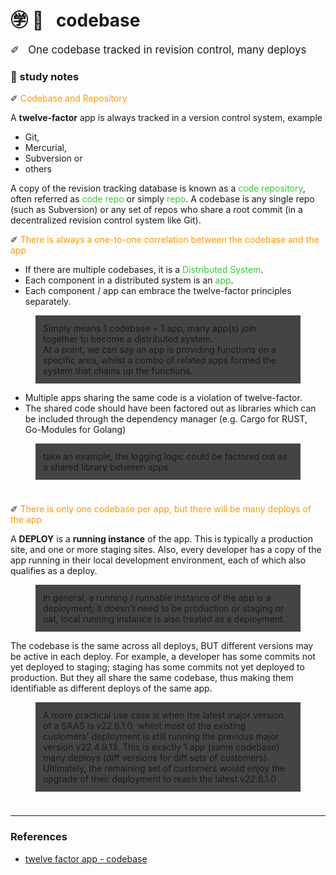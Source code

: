# ㊫ 📖 &nbsp; codebase

<span style='font-size: 1.2em;'>✐ &nbsp; One codebase tracked in revision control, many deploys</span>

### 🍎 study notes

✐&nbsp;<span style='color: #FF9900'>Codebase and Repository</span>

A __twelve-factor__ app is always tracked in a version control system, example 
  - Git, 
  - Mercurial, 
  - Subversion or
  - others

A copy of the revision tracking database is known as a <span style='color: #32CD32'>code repository</span>, often referred as <span style='color: #32CD32'>code repo</span> or simply <span style='color: #32CD32'>repo</span>. A codebase is any single repo (such as Subversion) or any set of repos who share a root commit (in a decentralized revision control system like Git).

✐&nbsp;<span style='color: #FF9900'>There is always a one-to-one correlation between the codebase and the app</span>
- If there are multiple codebases, it is a <span style='color: #32CD32'>Distributed System</span>. 
- Each component in a distributed system is an <span style='color: #32CD32'>app</span>. 
- Each component / app can embrace the twelve-factor principles separately. 

<!-- notes block -->
<div style='margin-left: 40px; margin-right: 40px; padding-left: 12px; padding: 12px; margin-top: 0.5em; margin-bottom: 0.5em; background: #444;'>
Simply means 1 codebase = 1 app, many app(s) join together to become a distributed system. <br/>
At a point, we can say an app is providing functions on a specific area, whilst a combo of related apps formed the system that chains up the functions.
</div>

- Multiple apps sharing the same code is a violation of twelve-factor. 
- The shared code should have been factored out as libraries which can be included through the dependency manager (e.g. Cargo for RUST, Go-Modules for Golang)

<!-- notes block -->
<div style='margin-left: 40px; margin-right: 40px; padding-left: 12px; padding: 12px; margin-top: 0.5em; margin-bottom: 0.5em; background: #444;'>
take an example, the logging logic could be factored out as a shared library between apps.
</div>
<br/>

✐&nbsp;<span style='color: #FF9900'>There is only one codebase per app, but there will be many deploys of the app</span>

A __DEPLOY__ is a __running instance__ of the app. This is typically a production site, and one or more staging sites. Also, every developer has a copy of the app running in their local development environment, each of which also qualifies as a deploy.

<!-- notes block -->
<div style='margin-left: 40px; margin-right: 40px; padding-left: 12px; padding: 12px; margin-top: 0.5em; margin-bottom: 0.5em; background: #444;'>
in general, a running / runnable instance of the app is a deployment; it doesn't need to be production or staging or uat, local running instance is also treated as a deployment.
</div>

The codebase is the same across all deploys, BUT different versions may be active in each deploy. For example, a developer has some commits not yet deployed to staging; staging has some commits not yet deployed to production. But they all share the same codebase, thus making them identifiable as different deploys of the same app.

<!-- notes block -->
<div style='margin-left: 40px; margin-right: 40px; padding-left: 12px; padding: 12px; margin-top: 0.5em; margin-bottom: 0.5em; background: #444;'>
A more practical use case is when the latest major version of a SAAS is v22.6.1.0; whilst most of the existing customers' deployment is still running the previous major version v22.4.9.13. This is exactly 1 app (same codebase) many deploys (diff versions for diff sets of customers). Ultimately, the remaining set of customers would enjoy the upgrade of their deployment to reach the latest v22.6.1.0
</div>
<br/>

---

### References
- [twelve factor app - codebase](https://12factor.net/codebase)